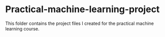 # Practical-machine-learning-project
This folder contains the project files I created for the practical machine learning course.
